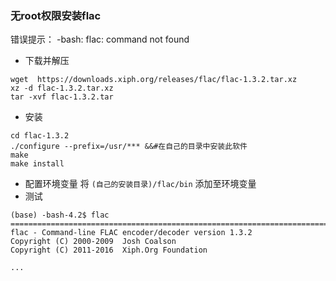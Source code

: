 ### 无root权限安装flac
错误提示： -bash: flac: command not found

* 下载并解压
```
wget  https://downloads.xiph.org/releases/flac/flac-1.3.2.tar.xz 
xz -d flac-1.3.2.tar.xz 
tar -xvf flac-1.3.2.tar
```
* 安装
```
cd flac-1.3.2
./configure --prefix=/usr/*** &&#在自己的目录中安装此软件
make
make install
```
* 配置环境变量
将 ```(自己的安装目录)/flac/bin``` 添加至环境变量
* 测试
```
(base) -bash-4.2$ flac
===============================================================================
flac - Command-line FLAC encoder/decoder version 1.3.2
Copyright (C) 2000-2009  Josh Coalson
Copyright (C) 2011-2016  Xiph.Org Foundation

...

```